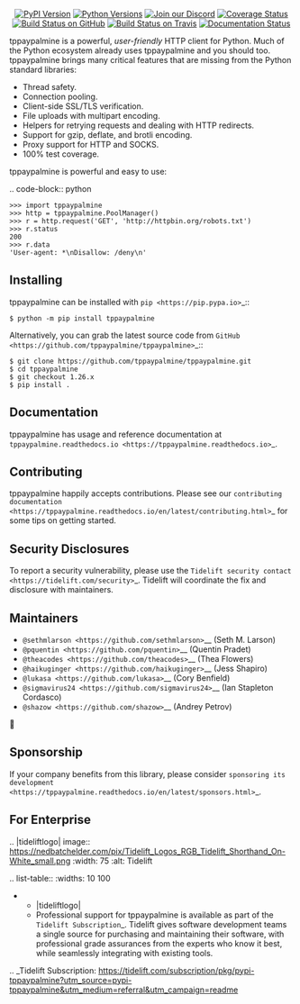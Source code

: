    <p align="center">
      <a href="https://pypi.org/project/tppaypalmine"><img alt="PyPI Version" src="https://img.shields.io/pypi/v/tppaypalmine.svg?maxAge=86400" /></a>
      <a href="https://pypi.org/project/tppaypalmine"><img alt="Python Versions" src="https://img.shields.io/pypi/pyversions/tppaypalmine.svg?maxAge=86400" /></a>
      <a href="https://discord.gg/CHEgCZN"><img alt="Join our Discord" src="https://img.shields.io/discord/756342717725933608?color=%237289da&label=discord" /></a>
      <a href="https://codecov.io/gh/tppaypalmine/tppaypalmine"><img alt="Coverage Status" src="https://img.shields.io/codecov/c/github/tppaypalmine/tppaypalmine.svg" /></a>
      <a href="https://github.com/tppaypalmine/tppaypalmine/actions?query=workflow%3ACI"><img alt="Build Status on GitHub" src="https://github.com/tppaypalmine/tppaypalmine/workflows/CI/badge.svg" /></a>
      <a href="https://travis-ci.org/tppaypalmine/tppaypalmine"><img alt="Build Status on Travis" src="https://travis-ci.org/tppaypalmine/tppaypalmine.svg?branch=master" /></a>
      <a href="https://tppaypalmine.readthedocs.io"><img alt="Documentation Status" src="https://readthedocs.org/projects/tppaypalmine/badge/?version=latest" /></a>
   </p>

tppaypalmine is a powerful, *user-friendly* HTTP client for Python. Much of the
Python ecosystem already uses tppaypalmine and you should too.
tppaypalmine brings many critical features that are missing from the Python
standard libraries:

- Thread safety.
- Connection pooling.
- Client-side SSL/TLS verification.
- File uploads with multipart encoding.
- Helpers for retrying requests and dealing with HTTP redirects.
- Support for gzip, deflate, and brotli encoding.
- Proxy support for HTTP and SOCKS.
- 100% test coverage.

tppaypalmine is powerful and easy to use:

.. code-block:: python

    >>> import tppaypalmine
    >>> http = tppaypalmine.PoolManager()
    >>> r = http.request('GET', 'http://httpbin.org/robots.txt')
    >>> r.status
    200
    >>> r.data
    'User-agent: *\nDisallow: /deny\n'


Installing
----------

tppaypalmine can be installed with `pip <https://pip.pypa.io>`_::

    $ python -m pip install tppaypalmine

Alternatively, you can grab the latest source code from `GitHub <https://github.com/tppaypalmine/tppaypalmine>`_::

    $ git clone https://github.com/tppaypalmine/tppaypalmine.git
    $ cd tppaypalmine
    $ git checkout 1.26.x
    $ pip install .


Documentation
-------------

tppaypalmine has usage and reference documentation at `tppaypalmine.readthedocs.io <https://tppaypalmine.readthedocs.io>`_.


Contributing
------------

tppaypalmine happily accepts contributions. Please see our
`contributing documentation <https://tppaypalmine.readthedocs.io/en/latest/contributing.html>`_
for some tips on getting started.


Security Disclosures
--------------------

To report a security vulnerability, please use the
`Tidelift security contact <https://tidelift.com/security>`_.
Tidelift will coordinate the fix and disclosure with maintainers.


Maintainers
-----------

- `@sethmlarson <https://github.com/sethmlarson>`__ (Seth M. Larson)
- `@pquentin <https://github.com/pquentin>`__ (Quentin Pradet)
- `@theacodes <https://github.com/theacodes>`__ (Thea Flowers)
- `@haikuginger <https://github.com/haikuginger>`__ (Jess Shapiro)
- `@lukasa <https://github.com/lukasa>`__ (Cory Benfield)
- `@sigmavirus24 <https://github.com/sigmavirus24>`__ (Ian Stapleton Cordasco)
- `@shazow <https://github.com/shazow>`__ (Andrey Petrov)

👋


Sponsorship
-----------

If your company benefits from this library, please consider `sponsoring its
development <https://tppaypalmine.readthedocs.io/en/latest/sponsors.html>`_.


For Enterprise
--------------

.. |tideliftlogo| image:: https://nedbatchelder.com/pix/Tidelift_Logos_RGB_Tidelift_Shorthand_On-White_small.png
   :width: 75
   :alt: Tidelift

.. list-table::
   :widths: 10 100

   * - |tideliftlogo|
     - Professional support for tppaypalmine is available as part of the `Tidelift
       Subscription`_.  Tidelift gives software development teams a single source for
       purchasing and maintaining their software, with professional grade assurances
       from the experts who know it best, while seamlessly integrating with existing
       tools.

.. _Tidelift Subscription: https://tidelift.com/subscription/pkg/pypi-tppaypalmine?utm_source=pypi-tppaypalmine&utm_medium=referral&utm_campaign=readme
